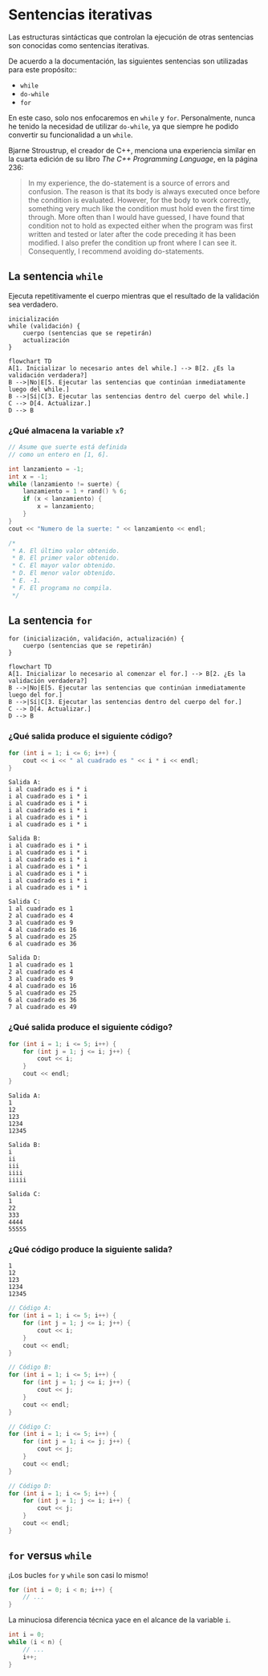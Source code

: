 # Sentencias iterativas

Las estructuras sintácticas que controlan la ejecución de otras sentencias
son conocidas como sentencias iterativas.

De acuerdo a la documentación,
las siguientes sentencias son utilizadas para este propósito::
- `while`
- `do-while`
- `for`

En este caso,
solo nos enfocaremos en `while` y `for`.
Personalmente,
nunca he tenido la necesidad de utilizar `do-while`,
ya que siempre he podido convertir su funcionalidad a un `while`.

Bjarne Stroustrup, el creador de C++,
menciona una experiencia similar en la cuarta edición de su libro
*The C++ Programming Language*, en la página 236:

> In my experience,
> the do-statement is a source of errors and confusion.
> The reason is that its body is always executed once before
> the condition is evaluated.
> However, for the body to work correctly,
> something very much like the condition must hold even the first time through.
> More often than I would have guessed,
> I have found that condition not to hold as expected either
> when the program was first written and tested or
> later after the code preceding it has been modified.
> I also prefer the condition up front where I can see it.
> Consequently, I recommend avoiding do-statements.

## La sentencia `while`

Ejecuta repetitivamente el cuerpo
mientras que el resultado de la validación
sea verdadero.

```
inicialización
while (validación) {
    cuerpo (sentencias que se repetirán)
    actualización
}
```

```mermaid
flowchart TD
A[1. Inicializar lo necesario antes del while.] --> B[2. ¿Es la validación verdadera?]
B -->|No|E[5. Ejecutar las sentencias que continúan inmediatamente luego del while.]
B -->|Sí|C[3. Ejecutar las sentencias dentro del cuerpo del while.]
C --> D[4. Actualizar.]
D --> B
```

### ¿Qué almacena la variable `x`?

```cpp
// Asume que suerte está definida
// como un entero en [1, 6].

int lanzamiento = -1;
int x = -1;
while (lanzamiento != suerte) {
    lanzamiento = 1 + rand() % 6;
    if (x < lanzamiento) {
        x = lanzamiento;
    }
}
cout << "Numero de la suerte: " << lanzamiento << endl;

/*
 * A. El último valor obtenido.
 * B. El primer valor obtenido.
 * C. El mayor valor obtenido.
 * D. El menor valor obtenido.
 * E. -1.
 * F. El programa no compila.
 */
```

## La sentencia `for`

```
for (inicialización, validación, actualización) {
    cuerpo (sentencias que se repetirán)
}
```

```mermaid
flowchart TD
A[1. Inicializar lo necesario al comenzar el for.] --> B[2. ¿Es la validación verdadera?]
B -->|No|E[5. Ejecutar las sentencias que continúan inmediatamente luego del for.]
B -->|Sí|C[3. Ejecutar las sentencias dentro del cuerpo del for.]
C --> D[4. Actualizar.]
D --> B
```

### ¿Qué salida produce el siguiente código?

```cpp
for (int i = 1; i <= 6; i++) {
    cout << i << " al cuadrado es " << i * i << endl;
}
```

```
Salida A:
i al cuadrado es i * i
i al cuadrado es i * i
i al cuadrado es i * i
i al cuadrado es i * i
i al cuadrado es i * i
i al cuadrado es i * i

Salida B:
i al cuadrado es i * i
i al cuadrado es i * i
i al cuadrado es i * i
i al cuadrado es i * i
i al cuadrado es i * i
i al cuadrado es i * i
i al cuadrado es i * i

Salida C:
1 al cuadrado es 1
2 al cuadrado es 4
3 al cuadrado es 9
4 al cuadrado es 16
5 al cuadrado es 25
6 al cuadrado es 36

Salida D:
1 al cuadrado es 1
2 al cuadrado es 4
3 al cuadrado es 9
4 al cuadrado es 16
5 al cuadrado es 25
6 al cuadrado es 36
7 al cuadrado es 49
```

### ¿Qué salida produce el siguiente código?

```cpp
for (int i = 1; i <= 5; i++) {
    for (int j = 1; j <= i; j++) {
        cout << i;
    }
    cout << endl;
}
```

```
Salida A:
1
12
123
1234
12345

Salida B:
i
ii
iii
iiii
iiiii

Salida C:
1
22
333
4444
55555
```

### ¿Qué código produce la siguiente salida?

```
1
12
123
1234
12345
```

```cpp
// Código A:
for (int i = 1; i <= 5; i++) {
    for (int j = 1; j <= i; j++) {
        cout << i;
    }
    cout << endl;
}

// Código B:
for (int i = 1; i <= 5; i++) {
    for (int j = 1; j <= i; j++) {
        cout << j;
    }
    cout << endl;
}

// Código C:
for (int i = 1; i <= 5; i++) {
    for (int j = 1; i <= j; j++) {
        cout << j;
    }
    cout << endl;
}

// Código D:
for (int i = 1; i <= 5; i++) {
    for (int j = 1; j <= i; i++) {
        cout << j;
    }
    cout << endl;
}
```

## `for` versus `while`

¡Los bucles `for` y `while` son casi lo mismo!

```cpp
for (int i = 0; i < n; i++) {
    // ...
}
```

La minuciosa diferencia técnica yace en el alcance de la variable `i`.

```cpp
int i = 0;
while (i < n) {
    // ...
    i++;
}
```